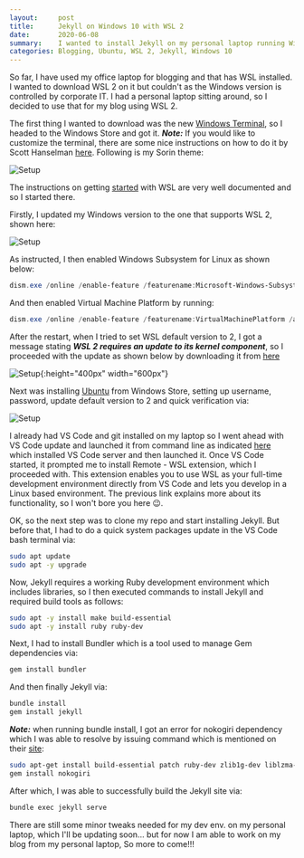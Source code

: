 ```yaml
---
layout:     post
title:      Jekyll on Windows 10 with WSL 2
date:       2020-06-08
summary:    I wanted to install Jekyll on my personal laptop running Windows 10 for blogging and this post explores how I enabled that via WSL 2 setup. 
categories: Blogging, Ubuntu, WSL 2, Jekyll, Windows 10
---
```


So far, I have used my office laptop for blogging and that has WSL installed. I wanted to download WSL 2 on it but couldn't as the Windows version is controlled by corporate IT. I had a personal laptop sitting around, so I decided to use that for my blog using WSL 2. 

The first thing I wanted to download was the new [Windows Terminal](https://www.microsoft.com/en-us/p/windows-terminal/9n0dx20hk701), so I headed to the Windows Store and got it. ***Note:*** If you would like to customize the terminal, there are some nice instructions on how to do it by Scott Hanselman [here](https://www.hanselman.com/blog/HowToMakeAPrettyPromptInWindowsTerminalWithPowerlineNerdFontsCascadiaCodeWSLAndOhmyposh.aspx). Following is my Sorin theme:

![Setup]({{site.url}}/images/Terminal-Theme.png)

The instructions on getting [started](https://docs.microsoft.com/en-us/windows/wsl/install-win10) with WSL are very well documented and so I started there.

Firstly, I updated my Windows version to the one that supports WSL 2, shown here:

![Setup]({{site.url}}/images/Win-ver.png)

As instructed, I then enabled Windows Subsystem for Linux as shown below:

```Powershell
dism.exe /online /enable-feature /featurename:Microsoft-Windows-Subsystem-Linux /all /norestart
```

And then enabled Virtual Machine Platform by running:

```Powershell
dism.exe /online /enable-feature /featurename:VirtualMachinePlatform /all /norestart
```

After the restart, when I tried to set WSL default version to 2, I got a message stating ***WSL 2 requires an update to its kernel component***, so I proceeded with the update as shown below by downloading it from [here](https://docs.microsoft.com/en-us/windows/wsl/wsl2-kernel)

![Setup]({{site.url}}/images/WSL-kernel.png){:height="400px" width="600px"}

Next was installing [Ubuntu](https://www.microsoft.com/en-us/p/ubuntu/9nblggh4msv6?activetab=pivot:overviewtab) from Windows Store, setting up username, password, update default version to 2 and quick verification via:

![Setup]({{site.url}}/images/wsl-verify.png)

I already had VS Code and git installed on my laptop so I went ahead with VS Code update and launched it from command line as indicated [here](https://docs.microsoft.com/en-us/windows/wsl/tutorials/wsl-vscode) which installed VS Code server and then launched it. Once VS Code started, it prompted me to install Remote - WSL extension, which I proceeded with. This extension enables you to use WSL as your full-time development environment directly from VS Code and lets you develop in a Linux based environment. The previous link explains more about its functionality, so I won't bore you here 😉.

OK, so the next step was to clone my repo and start installing Jekyll. But before that, I had to do a quick system packages update in the VS Code bash terminal via:

```bash
sudo apt update
sudo apt -y upgrade
```

Now, Jekyll requires a working Ruby development environment which includes libraries, so I then executed commands to install Jekyll and required build tools as follows:

```bash
sudo apt -y install make build-essential
sudo apt -y install ruby ruby-dev
```

Next, I had to install Bundler which is a tool used to manage Gem dependencies via:

```bash
gem install bundler
```

And then finally Jekyll via:

```bash
bundle install
gem install jekyll
```

***Note:*** when running bundle install, I got an error for nokogiri dependency which I was able to resolve by issuing command which is mentioned on their [site](https://nokogiri.org/tutorials/installing_nokogiri.html):

```bash
sudo apt-get install build-essential patch ruby-dev zlib1g-dev liblzma-dev
gem install nokogiri
```

After which, I was able to successfully build the Jekyll site via:

```bash
bundle exec jekyll serve
```

There are still some minor tweaks needed for my dev env. on my personal laptop, which I'll be updating soon... but for now I am able to work on my blog from my personal laptop, So more to come!!!